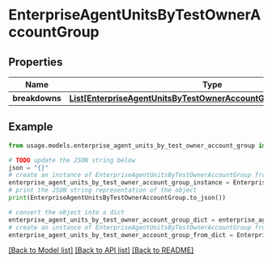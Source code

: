# EnterpriseAgentUnitsByTestOwnerAccountGroup


## Properties

Name | Type | Description | Notes
------------ | ------------- | ------------- | -------------
**breakdowns** | [**List[EnterpriseAgentUnitsByTestOwnerAccountGroupBreakdownsInner]**](EnterpriseAgentUnitsByTestOwnerAccountGroupBreakdownsInner.md) |  | [optional] 

## Example

```python
from usage.models.enterprise_agent_units_by_test_owner_account_group import EnterpriseAgentUnitsByTestOwnerAccountGroup

# TODO update the JSON string below
json = "{}"
# create an instance of EnterpriseAgentUnitsByTestOwnerAccountGroup from a JSON string
enterprise_agent_units_by_test_owner_account_group_instance = EnterpriseAgentUnitsByTestOwnerAccountGroup.from_json(json)
# print the JSON string representation of the object
print(EnterpriseAgentUnitsByTestOwnerAccountGroup.to_json())

# convert the object into a dict
enterprise_agent_units_by_test_owner_account_group_dict = enterprise_agent_units_by_test_owner_account_group_instance.to_dict()
# create an instance of EnterpriseAgentUnitsByTestOwnerAccountGroup from a dict
enterprise_agent_units_by_test_owner_account_group_from_dict = EnterpriseAgentUnitsByTestOwnerAccountGroup.from_dict(enterprise_agent_units_by_test_owner_account_group_dict)
```
[[Back to Model list]](../README.md#documentation-for-models) [[Back to API list]](../README.md#documentation-for-api-endpoints) [[Back to README]](../README.md)


